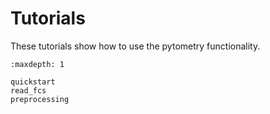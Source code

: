 # Tutorials

These tutorials show how to use the pytometry functionality.

```{toctree}
:maxdepth: 1

quickstart
read_fcs
preprocessing
```
